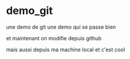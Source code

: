# demo_git
une demo de git
une demo qui se passe bien

et maintenant on modifie depuis github

mais aussi depuis ma machine local et c'est cool
